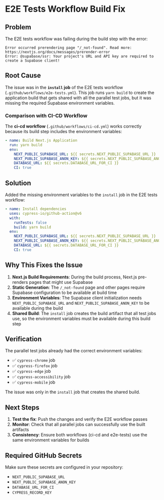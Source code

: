 # E2E Tests Workflow Build Fix

## Problem

The E2E tests workflow was failing during the build step with the error:
```
Error occurred prerendering page "/_not-found". Read more: https://nextjs.org/docs/messages/prerender-error
Error: @supabase/ssr: Your project's URL and API key are required to create a Supabase client!
```

## Root Cause

The issue was in the **`install` job** of the E2E tests workflow (`.github/workflows/e2e-tests.yml`). This job runs `yarn build` to create the application build that gets shared with all the parallel test jobs, but it was missing the required Supabase environment variables.

### Comparison with CI-CD Workflow

The **ci-cd workflow** (`.github/workflows/ci-cd.yml`) works correctly because its build step includes the environment variables:

```yaml
- name: Build Next.js Application
  run: yarn build
  env:
    NEXT_PUBLIC_SUPABASE_URL: ${{ secrets.NEXT_PUBLIC_SUPABASE_URL }}
    NEXT_PUBLIC_SUPABASE_ANON_KEY: ${{ secrets.NEXT_PUBLIC_SUPABASE_ANON_KEY }}
    DATABASE_URL: ${{ secrets.DATABASE_URL_FOR_CI }}
    CI: true
```

## Solution

Added the missing environment variables to the `install` job in the E2E tests workflow:

```yaml
- name: Install dependencies
  uses: cypress-io/github-action@v6
  with:
    runTests: false
    build: yarn build
  env:
    NEXT_PUBLIC_SUPABASE_URL: ${{ secrets.NEXT_PUBLIC_SUPABASE_URL }}
    NEXT_PUBLIC_SUPABASE_ANON_KEY: ${{ secrets.NEXT_PUBLIC_SUPABASE_ANON_KEY }}
    DATABASE_URL: ${{ secrets.DATABASE_URL_FOR_CI }}
    CI: true
```

## Why This Fixes the Issue

1. **Next.js Build Requirements**: During the build process, Next.js pre-renders pages that might use Supabase
2. **Static Generation**: The `/_not-found` page and other pages require Supabase configuration to be available at build time
3. **Environment Variables**: The Supabase client initialization needs `NEXT_PUBLIC_SUPABASE_URL` and `NEXT_PUBLIC_SUPABASE_ANON_KEY` to be available during the build
4. **Shared Build**: The `install` job creates the build artifact that all test jobs use, so the environment variables must be available during this build step

## Verification

The parallel test jobs already had the correct environment variables:
- ✅ `cypress-chrome` job
- ✅ `cypress-firefox` job  
- ✅ `cypress-edge` job
- ✅ `cypress-accessibility` job
- ✅ `cypress-mobile` job

The issue was only in the `install` job that creates the shared build.

## Next Steps

1. **Test the fix**: Push the changes and verify the E2E workflow passes
2. **Monitor**: Check that all parallel jobs can successfully use the built artifacts
3. **Consistency**: Ensure both workflows (ci-cd and e2e-tests) use the same environment variables for builds

## Required GitHub Secrets

Make sure these secrets are configured in your repository:
- `NEXT_PUBLIC_SUPABASE_URL`
- `NEXT_PUBLIC_SUPABASE_ANON_KEY`
- `DATABASE_URL_FOR_CI`
- `CYPRESS_RECORD_KEY`
